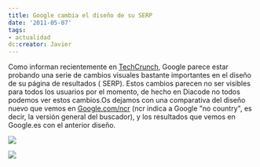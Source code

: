 ```yaml
---
title: Google cambia el diseño de su SERP
date: '2011-05-07'
tags:
- actualidad
dc:creator: Javier
---
```


Como informan recientemente en 
[TechCrunch](http://techcrunch.com/2011/05/06/google-new-results-page/), Google parece estar probando una serie de cambios visuales bastante importantes en el diseño de su página de resultados (
SERP). Estos cambios parecen no ser visibles para todos los usuarios por el momento, de hecho en Diacode no todos podemos ver estos cambios.Os dejamos con una comparativa del diseño nuevo que vemos en 
[Google.com/ncr](http://www.google.com/ncr) (ncr indica a Google "no country", es decir, la versión general del buscador), y los resultados que vemos en Google.es con el anterior diseño.<!--more-->

[![](http://blog.diacode.com/wp-content/uploads/2011/05/google-new-design-1024x844.png)](http://blog.diacode.com/wp-content/uploads/2011/05/google-new-design.png)

[![](http://blog.diacode.com/wp-content/uploads/2011/05/google-old-design-1024x844.png)](http://blog.diacode.com/wp-content/uploads/2011/05/google-old-design.png)
